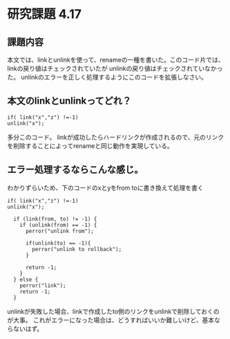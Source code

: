# 研究課題 4.17
## 課題内容
本文では、linkとunlinkを使って、renameの一種を書いた。このコード片では、linkの戻り値はチェックされていたが
unlinkの戻り値はチェックされていなかった。
unlinkのエラーを正しく処理するようにこのコードを拡張しなさい。

## 本文のlinkとunlinkってどれ？
```
if( link("x","z") !=-1)
unlink("x");
```

多分このコード。
linkが成功したらハードリンクが作成されるので、元のリンクを削除することによってrenameと同じ動作を実現している。

## エラー処理するならこんな感じ。 
わかりずらいため、下のコードのxとyをfrom toに書き換えて処理を書く
```
if( link("x","z") !=-1)
unlink("x");
```

```
  if (link(from, to) != -1) {
    if (unlink(from) == -1) {
      perror("unlink from");
      
      if(unlink(to) == -1){
        perror("unlink to rollback");
      }

      return -1;
    }
  } else {
    perror("link");
    return -1;
  }
```

unlinkが失敗した場合、linkで作成したto側のリンクをunlinkで削除しておくのが大事。
これがエラーになった場合は、どうすればいいか難しいけど、基本ならないはず。
